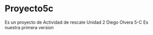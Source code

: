 # Proyecto5c
Es un proyecto de Actividad de rescate Unidad 2 Diego Olvera 5-C
Es nuestra primera version
